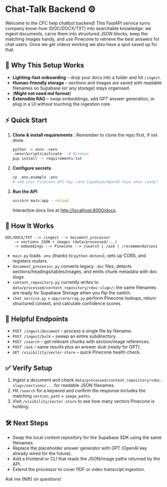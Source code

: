 # Chat-Talk Backend ⚙️

Welcome to the CFC help chatbot backend! This FastAPI service turns company know-how (DOC/DOCX/TXT) into searchable knowledge: we ingest documents, carve them into structured JSON blocks, keep the matching images handy, and use Pinecone to retrieve the best answers for chat users. Once we get videos working we also have a spot saved up for that.

## 🚀 Why This Setup Works
- **Lighting-fast onboarding** – drop your docs into a folder and hit `/ingest`.
- **Human-friendly storage** – sections and images are saved with readable filenames so Supabase (or any storage) stays organised.
- (**Might not need md format**)
- **Extensible RAG** – swap embeddings, add GPT answer generation, or plug in a UI without touching the ingestion core.

## ⚡ Quick Start
1. **Clone & install requirements**
   : Remember to clone the repo first, if not done.
   ```bash
   python -m venv .venv
   .venv\Scripts\activate   # Windows
   pip install -r requirements.txt
   ```
2. **Configure secrets**
   ```bash
   cp .env.example .env
   # add your Pinecone API key (and Supabase/OpenAI keys when ready)
   ```
3. **Run the API**
   ```bash
   uvicorn main:app --reload
   ```
   Interactive docs live at [http://localhost:8000/docs](http://localhost:8000/docs).

## 🧠 How It Works
```
DOC/DOCX/TXT --> /ingest --> document_processor
    -> sections JSON + images (data/processed/...)
    -> embeddings --> Pinecone --> /search | /ask | /recommendations
```
- `main.py` loads `.env` (thanks to `python-dotenv`), sets up CORS, and registers routers.
- `document_processor.py` converts legacy `.doc` files, detects sections/headings/tables/images, and emits chunk metadata with doc slugs.
- `content_repository.py` currently writes to `data/processed/content_repository/<doc-slug>/`; the same filenames are ready for Supabase Storage when you flip the switch.
- `chat_service.py` + `app/core/rag.py` perform Pinecone lookups, return structured context, and calculate confidence scores.

## 🔗 Helpful Endpoints
- `POST /ingest/document` – process a single file by filename.
- `POST /ingest/bulk` – sweep an entire subdirectory.
- `POST /search` – get relevant chunks with section/image references.
- `POST /ask` – same results plus an answer stub (ready for GPT).
- `GET /visibility/vector-store` – quick Pinecone health check.

## ✅ Verify Setup
1. Ingest a document and check `data/processed/content_repository/<doc-slug>/sections/...` for readable JSON filenames.
2. Hit `/search` for a keyword and confirm the response includes the matching `section_path` + `image_paths`.
3. Visit `/visibility/vector-store` to see how many vectors Pinecone is holding.

## 🛠️ Next Steps
- Swap the local content repository for the Supabase SDK using the same filenames.
- Replace the placeholder answer generator with GPT (OpenAI key already wired for the future).
- Add a frontend or CLI that reads the JSON/image paths returned by the API.
- Extend the processor to cover PDF or video transcript ingestion.

Ask me (Nift) on questions!
